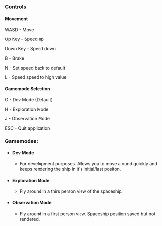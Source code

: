 ### Controls
#### Movement
WASD - Move

Up Key - Speed up

Down Key - Speed down

B - Brake

N - Set speed back to default

L - Speed speed to high value
#### Gamemode Selection
G - Dev Mode (Default)

H - Exploration Mode

J - Observation Mode

ESC - Quit application

### Gamemodes:
- #### Dev Mode
    - For development purposes. Allows you to move around quickly and keeps rendering the ship in it's initial/last positon.
- #### Exploration Mode
    - Fly around in a thirs person view of the spaceship.
- #### Observation Mode
    - Fly around in a first person view. Spaceship position saved but not rendered.